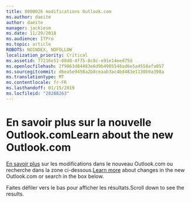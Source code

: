 ```yaml
---
title: 8000026 modifications Outlook.com
ms.author: daeite
author: daeite
manager: jackiesm
ms.date: 11/29/2018
ms.audience: ITPro
ms.topic: article
ROBOTS: NOINDEX, NOFOLLOW
localization_priority: Critical
ms.assetid: 77216e51-08d8-4f75-8c8c-e91e14eed75d
ms.openlocfilehash: 2f9863d84483e6d9b4985548ad6e5a4558afa057
ms.sourcegitcommit: d6ea5e9458a2b8ceaab3ac4bd483e1130b9a398a
ms.translationtype: MT
ms.contentlocale: fr-FR
ms.lasthandoff: 01/15/2019
ms.locfileid: "28288263"
---
```

# <a name="learn-about-the-new-outlookcom"></a><span data-ttu-id="ef86d-102">En savoir plus sur la nouvelle Outlook.com</span><span class="sxs-lookup"><span data-stu-id="ef86d-102">Learn about the new Outlook.com</span></span>

<span data-ttu-id="ef86d-103">[En savoir plus](https://go.microsoft.com/fwlink/?linkid=2039724&amp;clcid=0x409) sur les modifications dans le nouveau Outlook.com ou recherche dans la zone ci-dessous.</span><span class="sxs-lookup"><span data-stu-id="ef86d-103">[Learn more](https://go.microsoft.com/fwlink/?linkid=2039724&amp;clcid=0x409) about changes in the new Outlook.com or search in the box below.</span></span> 
  
<span data-ttu-id="ef86d-104">Faites défiler vers le bas pour afficher les résultats.</span><span class="sxs-lookup"><span data-stu-id="ef86d-104">Scroll down to see the results.</span></span>
  

